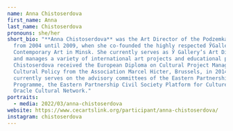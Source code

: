 ```yaml
---
name: Anna Chistoserdova
first_name: Anna
last_name: Chistoserdova
pronouns: she/her
short_bio: "**Anna Chistoserdova** was the Art Director of the Podzemka Gallery
  from 2004 until 2009, when she co-founded the highly respected ЎGallery of
  Contemporary Art in Minsk. She currently serves as Ў Gallery’s Art Director
  and manages a variety of international art projects and educational programs.
  Chistoserdova received the European Diploma on Cultural Project Management and
  Cultural Policy from the Association Marcel Hicter, Brussels, in 2014 and
  currently serves on the advisory committees of the Eastern Partnership Culture
  Programme, the Eastern Partnership Civil Society Platform for Culture, and the
  Oracle Cultural Network."
portraits:
  - media: 2022/03/anna-chistoserdova
website: https://www.cecartslink.org/participant/anna-chistoserdova/
instagram: chistoserdova
---
```

